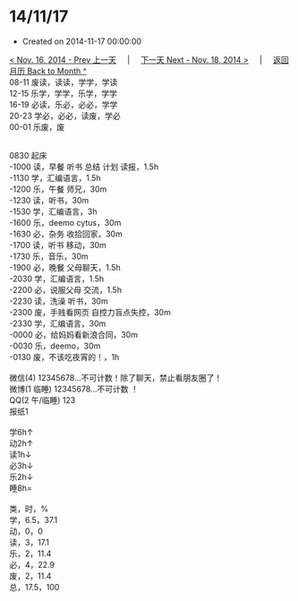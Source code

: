 # 14/11/17

- Created on 2014-11-17 00:00:00

[< Nov. 16, 2014 - Prev 上一天](/lifelogs/2014/11/d16.md) &nbsp; &nbsp; | &nbsp; &nbsp; [下一天 Next - Nov. 18, 2014 >](/lifelogs/2014/11/d18.md) &nbsp; &nbsp; |  &nbsp; &nbsp; [返回月历 Back to Month ^](/lifelogs/2014/11/index.md)
<br/>08-11 废读，读读，学学，学读<br/>12-15 乐学，学学，乐学，学学<br/>16-19 必读，乐必，必必，学学<br/>20-23 学必，必必，读废，学必<br/>00-01 乐废，废<div><br/></div>0830 起床<br/>-1000 读，早餐 听书 总结 计划 读报，1.5h<br/>-1130 学，汇编语言，1.5h<br/>-1200 乐，午餐 师兄，30m<br/>-1230 读，听书，30m<br/>-1530 学，汇编语言，3h<br/>-1600 乐，deemo cytus，30m<br/>-1630 必，杂务 收拾回家，30m<br/>-1700 读，听书 移动，30m<br/>-1730 乐，音乐，30m<br/>-1900 必，晚餐 父母聊天，1.5h<br/>-2030 学，汇编语言，1.5h<br/>-2200 必，说服父母 交流，1.5h<br/>-2230 读，洗澡 听书，30m<br/>-2300 废，手贱看网页 自控力盲点失控，30m<br/>-2330 学，汇编语言，30m<br/>-0000 必，给妈妈看新浪合同，30m<br/>-0030 乐，deemo，30m<br/>-0130 废，不该吃夜宵的！，1h<div><br/></div>微信(4) 12345678...不可计数！除了聊天，禁止看朋友圈了！<br/>微博(1 临睡) 12345678...不可计数 ！<br/>QQ(2 午/临睡) 123<br/>报纸1<div><br/></div>学6h↑<br/>动2h↑<br/>读1h↓<br/>必3h↓<br/>乐2h↓<br/>睡8h=<div><br/></div>类，时，%<br/>学，6.5，37.1<br/>动，0，0<br/>读，3，17.1<br/>乐，2，11.4<br/>必，4，22.9<br/>废，2，11.4<br/>总，17.5，100<br/>
